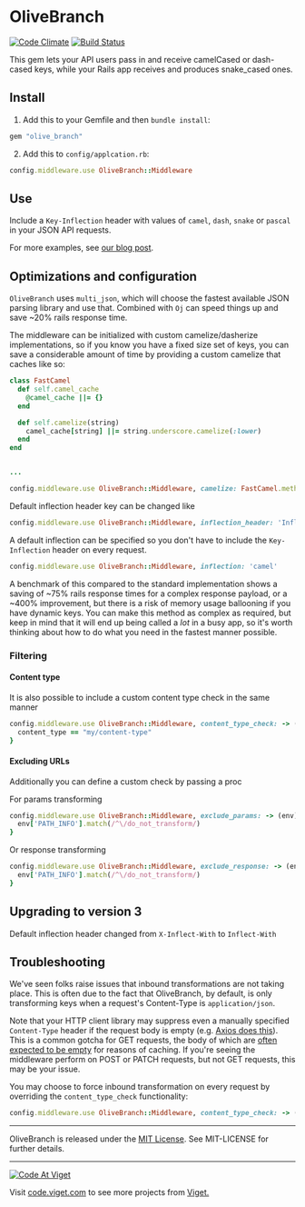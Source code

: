 # OliveBranch

[![Code Climate](https://codeclimate.com/github/vigetlabs/olive_branch.png)](https://codeclimate.com/github/vigetlabs/olive_branch)
[![Build Status](https://travis-ci.org/vigetlabs/olive_branch.svg?branch=master)](https://travis-ci.org/vigetlabs/olive_branch)

This gem lets your API users pass in and receive camelCased or dash-cased keys, while your Rails app receives and produces snake_cased ones.

## Install

1. Add this to your Gemfile and then `bundle install`:

```ruby
gem "olive_branch"
```

2. Add this to `config/applcation.rb`:

```ruby
config.middleware.use OliveBranch::Middleware
```

## Use

Include a `Key-Inflection` header with values of `camel`, `dash`, `snake` or `pascal` in your JSON API requests.

For more examples, see [our blog post](https://www.viget.com/articles/introducing-olivebranch).

## Optimizations and configuration

`OliveBranch` uses `multi_json`, which will choose the fastest available JSON parsing library and use that. Combined with `Oj` can speed things up and save ~20% rails response time.

The middleware can be initialized with custom camelize/dasherize implementations, so if you know you have a fixed size set of keys, you can save a considerable amount of time by providing a custom camelize that caches like so:

```ruby
class FastCamel
  def self.camel_cache
    @camel_cache ||= {}
  end

  def self.camelize(string)
    camel_cache[string] ||= string.underscore.camelize(:lower)
  end
end


...

config.middleware.use OliveBranch::Middleware, camelize: FastCamel.method(:camelize)
```

Default inflection header key can be changed like

```ruby
config.middleware.use OliveBranch::Middleware, inflection_header: 'Inflect-With'
```

A default inflection can be specified so you don't have to include the `Key-Inflection` header on every request.

```ruby
config.middleware.use OliveBranch::Middleware, inflection: 'camel'
```

A benchmark of this compared to the standard implementation shows a saving of ~75% rails response times for a complex response payload, or a ~400% improvement, but there is a risk of memory usage ballooning if you have dynamic keys. You can make this method as complex as required, but keep in mind that it will end up being called a _lot_ in a busy app, so it's worth thinking about how to do what you need in the fastest manner possible.

### Filtering

#### Content type

It is also possible to include a custom content type check in the same manner

```ruby
config.middleware.use OliveBranch::Middleware, content_type_check: -> (content_type) {
  content_type == "my/content-type"
}
```

#### Excluding URLs

Additionally you can define a custom check by passing a proc

For params transforming

```ruby
config.middleware.use OliveBranch::Middleware, exclude_params: -> (env) {
  env['PATH_INFO'].match(/^\/do_not_transform/)
}
```

Or response transforming

```ruby
config.middleware.use OliveBranch::Middleware, exclude_response: -> (env) {
  env['PATH_INFO'].match(/^\/do_not_transform/)
}
```

## Upgrading to version 3

Default inflection header changed from `X-Inflect-With` to `Inflect-With`


## Troubleshooting

We've seen folks raise issues that inbound transformations are not taking place. This is often due to the fact that OliveBranch, by default, is only transforming keys when a request's Content-Type is `application/json`.

Note that your HTTP client library may suppress even a manually specified `Content-Type` header if the request body is empty (e.g. [Axios does this](https://github.com/axios/axios/issues/86)). This is a common gotcha for GET requests, the body of which are [often expected to be empty](https://stackoverflow.com/questions/978061/http-get-with-request-body) for reasons of caching. If you're seeing the middleware perform on POST or PATCH requests, but not GET requests, this may be your issue.

You may choose to force inbound transformation on every request by overriding the `content_type_check` functionality:

```ruby
config.middleware.use OliveBranch::Middleware, content_type_check: -> (content_type) { true }
```

* * *

OliveBranch is released under the [MIT License](http://www.opensource.org/licenses/MIT). See MIT-LICENSE for further details.

* * *

<a href="http://code.viget.com">
  <img src="http://code.viget.com/github-banner.png" alt="Code At Viget">
</a>

Visit [code.viget.com](http://code.viget.com) to see more projects from [Viget.](https://viget.com)
